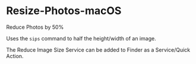 # Resize-Photos-macOS
Reduce Photos by 50%

Uses the `sips` command to half the height/width of an image.

The Reduce Image Size Service can be added to Finder as a Service/Quick Action. 
